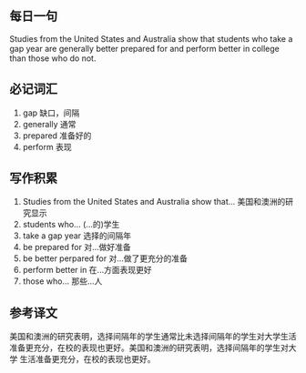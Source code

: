 ## 每日一句
Studies from the United States and Australia show that students who take a gap year are generally better prepared for and perform
better in college than those who do not.

## 必记词汇
1. gap 缺口，间隔
2. generally 通常
3. prepared 准备好的
4. perform 表现

## 写作积累
1. Studies from the United States and Australia show that... 美国和澳洲的研究显示
2. students who... (...的)学生
3. take a gap year 选择的间隔年
4. be prepared for 对...做好准备
5. be better perpared for 对...做了更充分的准备
6. perform better in 在...方面表现更好
7. those who... 那些...人

## 参考译文
美国和澳洲的研究表明，选择间隔年的学生通常比未选择间隔年的学生对大学生活准备更充分，在校的表现也更好。美国和澳洲的研究表明，选择间隔年的学生对大学
生活准备更充分，在校的表现也更好。
